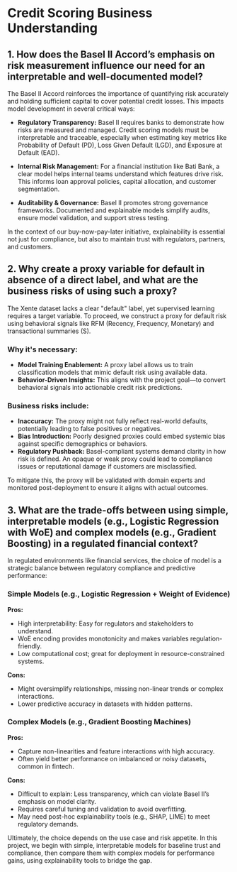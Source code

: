 # Credit Scoring Business Understanding

## 1. How does the Basel II Accord’s emphasis on risk measurement influence our need for an interpretable and well-documented model?

The Basel II Accord reinforces the importance of quantifying risk accurately and holding sufficient capital to cover potential credit losses. This impacts model development in several critical ways:

- **Regulatory Transparency:** Basel II requires banks to demonstrate how risks are measured and managed. Credit scoring models must be interpretable and traceable, especially when estimating key metrics like Probability of Default (PD), Loss Given Default (LGD), and Exposure at Default (EAD).

- **Internal Risk Management:** For a financial institution like Bati Bank, a clear model helps internal teams understand which features drive risk. This informs loan approval policies, capital allocation, and customer segmentation.

- **Auditability & Governance:** Basel II promotes strong governance frameworks. Documented and explainable models simplify audits, ensure model validation, and support stress testing.

In the context of our buy-now-pay-later initiative, explainability is essential not just for compliance, but also to maintain trust with regulators, partners, and customers.

## 2. Why create a proxy variable for default in absence of a direct label, and what are the business risks of using such a proxy?

The Xente dataset lacks a clear "default" label, yet supervised learning requires a target variable. To proceed, we construct a proxy for default risk using behavioral signals like RFM (Recency, Frequency, Monetary) and transactional summaries (S).

### Why it's necessary:
- **Model Training Enablement:** A proxy label allows us to train classification models that mimic default risk using available data.
- **Behavior-Driven Insights:** This aligns with the project goal—to convert behavioral signals into actionable credit risk predictions.

### Business risks include:
- **Inaccuracy:** The proxy might not fully reflect real-world defaults, potentially leading to false positives or negatives.
- **Bias Introduction:** Poorly designed proxies could embed systemic bias against specific demographics or behaviors.
- **Regulatory Pushback:** Basel-compliant systems demand clarity in how risk is defined. An opaque or weak proxy could lead to compliance issues or reputational damage if customers are misclassified.

To mitigate this, the proxy will be validated with domain experts and monitored post-deployment to ensure it aligns with actual outcomes.

## 3. What are the trade-offs between using simple, interpretable models (e.g., Logistic Regression with WoE) and complex models (e.g., Gradient Boosting) in a regulated financial context?

In regulated environments like financial services, the choice of model is a strategic balance between regulatory compliance and predictive performance:

### Simple Models (e.g., Logistic Regression + Weight of Evidence)

**Pros:**

- High interpretability: Easy for regulators and stakeholders to understand.
- WoE encoding provides monotonicity and makes variables regulation-friendly.
- Low computational cost; great for deployment in resource-constrained systems.

**Cons:**

- Might oversimplify relationships, missing non-linear trends or complex interactions.
- Lower predictive accuracy in datasets with hidden patterns.

### Complex Models (e.g., Gradient Boosting Machines)

**Pros:**

- Capture non-linearities and feature interactions with high accuracy.
- Often yield better performance on imbalanced or noisy datasets, common in fintech.

**Cons:**

- Difficult to explain: Less transparency, which can violate Basel II’s emphasis on model clarity.
- Requires careful tuning and validation to avoid overfitting.
- May need post-hoc explainability tools (e.g., SHAP, LIME) to meet regulatory demands.

Ultimately, the choice depends on the use case and risk appetite. In this project, we begin with simple, interpretable models for baseline trust and compliance, then compare them with complex models for performance gains, using explainability tools to bridge the gap.

